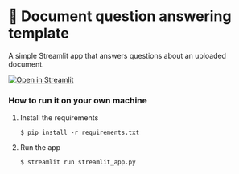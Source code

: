 # 📄 Document question answering template

A simple Streamlit app that answers questions about an uploaded document.

[![Open in Streamlit](https://static.streamlit.io/badges/streamlit_badge_black_white.svg)](https://papers-qna.streamlit.app/)

### How to run it on your own machine

1. Install the requirements

   ```
   $ pip install -r requirements.txt
   ```

2. Run the app

   ```
   $ streamlit run streamlit_app.py
   ```
